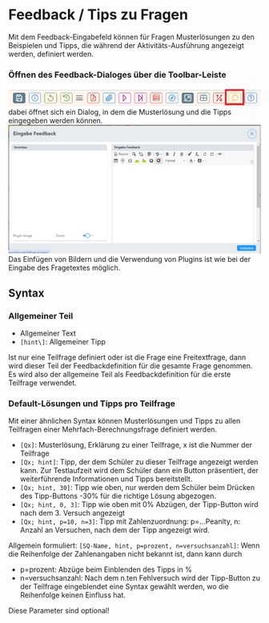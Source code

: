 # Feedback / Tips zu Fragen

Mit dem Feedback-Eingabefeld können für Fragen Musterlösungen zu den Beispielen 
und Tipps, die während der Aktivitäts-Ausführung angezeigt werden, definiert werden.

### Öffnen des Feedback-Dialoges über die Toolbar-Leiste
![img.png](img.png)
dabei öffnet sich ein Dialog, in dem die Musterlösung und die Tipps eingegeben werden können.
![img_1.png](img_1.png)
Das Einfügen von Bildern und die Verwendung von Plugins ist wie bei der Eingabe des Fragetextes möglich.

## Syntax

### Allgemeiner Teil
* Allgemeiner Text
* `[hint\]`: Allgemeiner Tipp

Ist nur eine Teilfrage definiert oder ist die Frage eine Freitextfrage, dann wird dieser Teil
der Feedbackdefinition für die gesamte Frage genommen. Es wird also der allgemeine
Teil als Feedbackdefinition für die erste Teilfrage verwendet.

### Default-Lösungen und Tipps pro Teilfrage

Mit einer ähnlichen Syntax können Musterlösungen und Tipps zu allen Teilfragen
einer Mehrfach-Berechnungsfrage definiert werden.

* `[Qx]`: Musterlösung, Erklärung zu einer Teilfrage, x ist die Nummer der Teilfrage
* `[Qx; hint]`: Tipp, der dem Schüler zu dieser Teilfrage angezeigt werden kann. Zur Testlaufzeit wird dem Schüler dann ein Button präsentiert, der weiterführende Informationen und Tipps bereitstellt.
* `[Qx; hint, 30]`: Tipp wie oben, nur werden dem Schüler beim Drücken des Tipp-Buttons -30% für die richtige Lösung abgezogen.
* `[Qx; hint, 0, 3]`: Tipp wie oben mit 0% Abzügen, der Tipp-Button wird nach dem 3. Versuch angezeigt
* `[Qx; hint, p=10, n=3]`: Tipp mit Zahlenzuordnung: p=...Peanlty, n: Anzahl an Versuchen, nach dem der Tipp angezeigt wird.

Allgemein formuliert:
`[SQ-Name, hint, p=prozent, n=versuchsanzahl]`:
Wenn die Reihenfolge der Zahlenangaben nicht bekannt ist, dann kann durch
* p=prozent: Abzüge beim Einblenden des Tipps in %
* n=versuchsanzahl: Nach dem n.ten Fehlversuch wird der Tipp-Button zu der Teilfrage eingeblendet
eine Syntax gewählt werden, wo die Reihenfolge keinen Einfluss hat.

Diese Parameter sind optional!